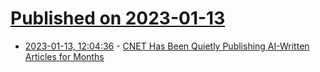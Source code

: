 # [Published on 2023-01-13](index.md)

* [2023-01-13, 12:04:36](https://news.ycombinator.com/item?id=34366657) - [CNET Has Been Quietly Publishing AI-Written Articles for Months](https://gizmodo.com/cnet-chatgpt-ai-articles-publish-for-months-1849976921)
